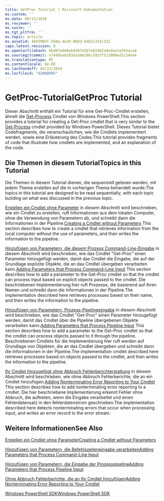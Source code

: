 ```yaml
---
title: GetProc Tutorial | Microsoft-Dokumentation
ms.custom: ''
ms.date: 09/13/2016
ms.reviewer: ''
ms.suite: ''
ms.tgt_pltfrm: ''
ms.topic: article
ms.assetid: 4663905f-560a-4e39-9b03-6db2c315c322
caps.latest.revision: 6
ms.openlocfilehash: bbd07a0d0abd30742b7e02482adedae3af43aca4
ms.sourcegitcommit: e7445ba8203da304286c591ff513900ad1c244a4
ms.translationtype: MT
ms.contentlocale: de-DE
ms.lasthandoff: 04/23/2019
ms.locfileid: "62068095"
---
```

# <a name="getproc-tutorial"></a><span data-ttu-id="11896-102">GetProc-Tutorial</span><span class="sxs-lookup"><span data-stu-id="11896-102">GetProc Tutorial</span></span>

<span data-ttu-id="11896-103">Dieser Abschnitt enthält ein Tutorial für eine Get-Proc-Cmdlet erstellen, ähnelt die [Get-Process](/powershell/module/Microsoft.PowerShell.Management/Get-Process) Cmdlet von Windows PowerShell.</span><span class="sxs-lookup"><span data-stu-id="11896-103">This section provides a tutorial for creating a Get-Proc cmdlet that is very similar to the [Get-Process](/powershell/module/Microsoft.PowerShell.Management/Get-Process) cmdlet provided by Windows PowerShell.</span></span> <span data-ttu-id="11896-104">Dieses Tutorial bietet Codefragmente, die veranschaulichen, wie die Cmdlets implementiert werden, sowie eine Erläuterung des Codes.</span><span class="sxs-lookup"><span data-stu-id="11896-104">This tutorial provides fragments of code that illustrate how cmdlets are implemented, and an explanation of the code.</span></span>

## <a name="topics-in-this-tutorial"></a><span data-ttu-id="11896-105">Die Themen in diesem Tutorial</span><span class="sxs-lookup"><span data-stu-id="11896-105">Topics in this Tutorial</span></span>

<span data-ttu-id="11896-106">Die Themen in diesem Tutorial dienen, die sequenziell gelesen werden, mit jedem Thema erstellen auf die in vorherigen Thema behandelt wurde.</span><span class="sxs-lookup"><span data-stu-id="11896-106">The topics in this tutorial are designed to be read sequentially, with each topic building on what was discussed in the previous topic.</span></span>

<span data-ttu-id="11896-107">[Erstellen ein Cmdlet ohne Parameter](./creating-a-cmdlet-without-parameters.md) in diesem Abschnitt wird beschrieben, wie ein Cmdlet zu erstellen, ruft Informationen aus dem lokalen Computer, ohne die Verwendung von Parametern ab, und schreibt dann die Informationen in der Pipeline.</span><span class="sxs-lookup"><span data-stu-id="11896-107">[Creating a Cmdlet without Parameters](./creating-a-cmdlet-without-parameters.md) This section describes how to create a cmdlet that retrieves information from the local computer without the use of parameters, and then writes the information to the pipeline.</span></span>

<span data-ttu-id="11896-108">[Hinzufügen von Parametern, die diesem Prozess Command-Line-Eingabe](./adding-parameters-that-process-command-line-input.md) in diesem Abschnitt wird beschrieben, wie das Cmdlet "Get-Proc" einen Parameter hinzugefügt werden, damit das Cmdlet die Eingabe, die auf der Grundlage explizite Objekte, die an das Cmdlet übergeben verarbeiten kann.</span><span class="sxs-lookup"><span data-stu-id="11896-108">[Adding Parameters that Process Command-Line Input](./adding-parameters-that-process-command-line-input.md) This section describes how to add a parameter to the Get-Proc cmdlet so that the cmdlet can process input based on explicit objects passed to the cmdlet.</span></span> <span data-ttu-id="11896-109">Die beschriebenen Implementierung hier ruft Prozesse, die basierend auf ihren Namen und schreibt dann die Informationen in der Pipeline.</span><span class="sxs-lookup"><span data-stu-id="11896-109">The implementation described here retrieves processes based on their name, and then writes the information to the pipeline.</span></span>

<span data-ttu-id="11896-110">[Hinzufügen von Parametern, Prozess-Pipelineeingabe](./adding-parameters-that-process-pipeline-input.md) in diesem Abschnitt wird beschrieben, wie das Cmdlet "Get-Proc" einen Parameter hinzugefügt werden, damit das Cmdlet über die Pipeline übergebenen Objekte verarbeiten kann.</span><span class="sxs-lookup"><span data-stu-id="11896-110">[Adding Parameters that Process Pipeline Input](./adding-parameters-that-process-pipeline-input.md) This section describes how to add a parameter to the Get-Proc cmdlet so that the cmdlet can process objects passed to it through the pipeline.</span></span> <span data-ttu-id="11896-111">Beschriebenen Cmdlets für die Implementierung hier ruft werden auf Grundlage von Objekten, die an das Cmdlet übergeben und schreibt dann die Informationen in der Pipeline.</span><span class="sxs-lookup"><span data-stu-id="11896-111">The implementation cmdlet described here retrieves processes based on objects passed to the cmdlet, and then writes the information to the pipeline.</span></span>

<span data-ttu-id="11896-112">[Ihr Cmdlet hinzugefügt ohne Abbruch Fehlerberichterstattung](./adding-non-terminating-error-reporting-to-your-cmdlet.md) in diesem Abschnitt wird beschrieben, wie ohne Abbruch Fehlerberichte, die an ein Cmdlet hinzufügen.</span><span class="sxs-lookup"><span data-stu-id="11896-112">[Adding Nonterminating Error Reporting to Your Cmdlet](./adding-non-terminating-error-reporting-to-your-cmdlet.md) This section describes how to add nonterminating error reporting to a cmdlet.</span></span> <span data-ttu-id="11896-113">Die hier beschriebene Implementierung erkennt Fehler ohne Abbruch, die auftreten, wenn die Eingabe verarbeitet und einen Fehlerdatensatz in den fehlerdatenstrom geschrieben.</span><span class="sxs-lookup"><span data-stu-id="11896-113">The implementation described here detects nonterminating errors that occur when processing input, and writes an error record to the error stream.</span></span>

## <a name="see-also"></a><span data-ttu-id="11896-114">Weitere Informationen</span><span class="sxs-lookup"><span data-stu-id="11896-114">See Also</span></span>

[<span data-ttu-id="11896-115">Erstellen ein Cmdlet ohne Parameter</span><span class="sxs-lookup"><span data-stu-id="11896-115">Creating a Cmdlet without Parameters</span></span>](./creating-a-cmdlet-without-parameters.md)

[<span data-ttu-id="11896-116">Hinzufügen von Parametern, die Befehlszeileneingabe verarbeiten</span><span class="sxs-lookup"><span data-stu-id="11896-116">Adding Parameters that Process Command-Line Input</span></span>](./adding-parameters-that-process-command-line-input.md)

[<span data-ttu-id="11896-117">Hinzufügen von Parametern, die Eingabe der Prozesspipeline</span><span class="sxs-lookup"><span data-stu-id="11896-117">Adding Parameters that Process Pipeline Input</span></span>](./adding-parameters-that-process-pipeline-input.md)

[<span data-ttu-id="11896-118">Ohne Abbruch Fehlerberichte, die an Ihr Cmdlet hinzufügen</span><span class="sxs-lookup"><span data-stu-id="11896-118">Adding Nonterminating Error Reporting to Your Cmdlet</span></span>](./adding-non-terminating-error-reporting-to-your-cmdlet.md)

[<span data-ttu-id="11896-119">Windows PowerShell SDK</span><span class="sxs-lookup"><span data-stu-id="11896-119">Windows PowerShell SDK</span></span>](../windows-powershell-reference.md)
